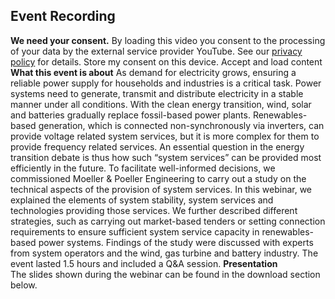 ##  Event Recording 
**We need your consent.**
By loading this video you consent to the processing of your data by the external service provider YouTube. See our ​[privacy policy](https://www.agora-energiewende.org/privacy-policy)​ for details.
Store my consent on this device.
Accept and load content
**What this event is about**
As demand for electricity grows, ensuring a reliable power supply for households and industries is a critical task. Power systems need to generate, transmit and distribute electricity in a stable manner under all conditions. 
With the clean energy transition, wind, solar and batteries gradually replace fossil-based power plants. Renewables-based generation, which is connected non-synchronously via inverters, can provide voltage related system services, but it is more complex for them to provide frequency related services. An essential question in the energy transition debate is thus how such “system services” can be provided most efficiently in the future.
To facilitate well-informed decisions, we commissioned Moeller & Poeller Engineering to carry out a study on the technical aspects of the provision of system services. 
In this webinar, we explained the elements of system stability, system services and technologies providing those services. We further described different strategies, such as carrying out market-based tenders or setting connection requirements to ensure sufficient system service capacity in renewables-based power systems. Findings of the study were discussed with experts from system operators and the wind, gas turbine and battery industry. 
The event lasted 1.5 hours and included a Q&A session.
**Presentation**  
The slides shown during the webinar can be found in the download section below.